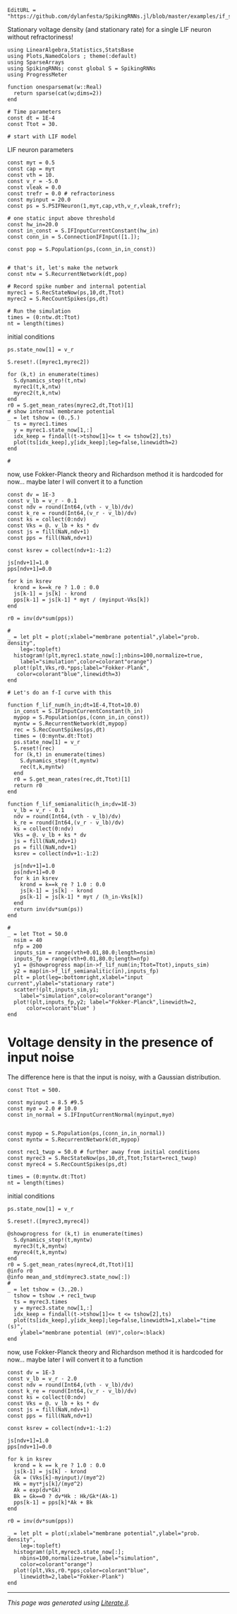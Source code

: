 ```@meta
EditURL = "https://github.com/dylanfesta/SpikingRNNs.jl/blob/master/examples/if_stationary_voltage_density.jl"
```

Stationary voltage density (and stationary rate) for a single LIF neuron
without refractoriness!

````@example if_stationary_voltage_density
using LinearAlgebra,Statistics,StatsBase
using Plots,NamedColors ; theme(:default)
using SparseArrays
using SpikingRNNs; const global S = SpikingRNNs
using ProgressMeter

function onesparsemat(w::Real)
  return sparse(cat(w;dims=2))
end

# Time parameters
const dt = 1E-4
const Ttot = 30.

# start with LIF model
````

LIF neuron parameters

````@example if_stationary_voltage_density
const myτ = 0.5
const cap = myτ
const vth = 10.
const v_r = -5.0
const vleak = 0.0
const τrefr = 0.0 # refractoriness
const myinput = 20.0
const ps = S.PSIFNeuron(1,myτ,cap,vth,v_r,vleak,τrefr);

# one static input above threshold
const hw_in=20.0
const in_const = S.IFInputCurrentConstant(hw_in)
const conn_in = S.ConnectionIFInput([1.]);

const pop = S.Population(ps,(conn_in,in_const))


# that's it, let's make the network
const ntw = S.RecurrentNetwork(dt,pop)

# Record spike number and internal potential
myrec1 = S.RecStateNow(ps,10,dt,Ttot)
myrec2 = S.RecCountSpikes(ps,dt)

# Run the simulation
times = (0:ntw.dt:Ttot)
nt = length(times)
````

initial conditions

````@example if_stationary_voltage_density
ps.state_now[1] = v_r

S.reset!.([myrec1,myrec2])

for (k,t) in enumerate(times)
  S.dynamics_step!(t,ntw)
  myrec1(t,k,ntw)
  myrec2(t,k,ntw)
end
r0 = S.get_mean_rates(myrec2,dt,Ttot)[1]
# show internal membrane potential
_ = let tshow = (0.,5.)
  ts = myrec1.times
  y = myrec1.state_now[1,:]
  idx_keep = findall(t->tshow[1]<= t <= tshow[2],ts)
  plot(ts[idx_keep],y[idx_keep];leg=false,linewidth=2)
end

#
````

now, use Fokker-Planck theory and Richardson method
it is hardcoded for now... maybe later I will convert it to
a function

````@example if_stationary_voltage_density
const dv = 1E-3
const v_lb = v_r - 0.1
const ndv = round(Int64,(vth - v_lb)/dv)
const k_re = round(Int64,(v_r - v_lb)/dv)
const ks = collect(0:ndv)
const Vks = @. v_lb + ks * dv
const js = fill(NaN,ndv+1)
const pps = fill(NaN,ndv+1)

const ksrev = collect(ndv+1:-1:2)

js[ndv+1]=1.0
pps[ndv+1]=0.0

for k in ksrev
  krond = k==k_re ? 1.0 : 0.0
  js[k-1] = js[k] - krond
  pps[k-1] = js[k-1] * myτ / (myinput-Vks[k])
end

r0 = inv(dv*sum(pps))

#
_ = let plt = plot(;xlabel="membrane potential",ylabel="prob. density",
    leg=:topleft)
  histogram!(plt,myrec1.state_now[:];nbins=100,normalize=true,
    label="simulation",color=colorant"orange")
  plot!(plt,Vks,r0.*pps;label="Fokker-Plank",
   color=colorant"blue",linewidth=3)
end

# Let's do an f-I curve with this

function f_lif_num(h_in;dt=1E-4,Ttot=10.0)
  in_const = S.IFInputCurrentConstant(h_in)
  mypop = S.Population(ps,(conn_in,in_const))
  myntw = S.RecurrentNetwork(dt,mypop)
  rec = S.RecCountSpikes(ps,dt)
  times = (0:myntw.dt:Ttot)
  ps.state_now[1] = v_r
  S.reset!(rec)
  for (k,t) in enumerate(times)
    S.dynamics_step!(t,myntw)
    rec(t,k,myntw)
  end
  r0 = S.get_mean_rates(rec,dt,Ttot)[1]
  return r0
end

function f_lif_semianalitic(h_in;dv=1E-3)
  v_lb = v_r - 0.1
  ndv = round(Int64,(vth - v_lb)/dv)
  k_re = round(Int64,(v_r - v_lb)/dv)
  ks = collect(0:ndv)
  Vks = @. v_lb + ks * dv
  js = fill(NaN,ndv+1)
  ps = fill(NaN,ndv+1)
  ksrev = collect(ndv+1:-1:2)

  js[ndv+1]=1.0
  ps[ndv+1]=0.0
  for k in ksrev
    krond = k==k_re ? 1.0 : 0.0
    js[k-1] = js[k] - krond
    ps[k-1] = js[k-1] * myτ / (h_in-Vks[k])
  end
  return inv(dv*sum(ps))
end

#
_ = let Ttot = 50.0
  nsim = 40
  nfp = 200
  inputs_sim = range(vth+0.01,80.0;length=nsim)
  inputs_fp = range(vth+0.01,80.0;length=nfp)
  y1 = @showprogress map(in->f_lif_num(in;Ttot=Ttot),inputs_sim)
  y2 = map(in->f_lif_semianalitic(in),inputs_fp)
  plt = plot(leg=:bottomright,xlabel="input current",ylabel="stationary rate")
  scatter!(plt,inputs_sim,y1;
    label="simulation",color=colorant"orange")
  plot!(plt,inputs_fp,y2; label="Fokker-Planck",linewidth=2,
      color=colorant"blue" )
end
````

# Voltage density in the presence of input noise

The difference here is that the input is noisy, with a Gaussian distribution.

````@example if_stationary_voltage_density
const Ttot = 500.

const myinput = 8.5 #9.5
const myσ = 2.0 # 10.0
const in_normal = S.IFInputCurrentNormal(myinput,myσ)


const mypop = S.Population(ps,(conn_in,in_normal))
const myntw = S.RecurrentNetwork(dt,mypop)

const rec1_twup = 50.0 # further away from initial conditions
const myrec3 = S.RecStateNow(ps,10,dt,Ttot;Tstart=rec1_twup)
const myrec4 = S.RecCountSpikes(ps,dt)

times = (0:myntw.dt:Ttot)
nt = length(times)
````

initial conditions

````@example if_stationary_voltage_density
ps.state_now[1] = v_r

S.reset!.([myrec3,myrec4])

@showprogress for (k,t) in enumerate(times)
  S.dynamics_step!(t,myntw)
  myrec3(t,k,myntw)
  myrec4(t,k,myntw)
end
r0 = S.get_mean_rates(myrec4,dt,Ttot)[1]
@info r0
@info mean_and_std(myrec3.state_now[:])
#
_ = let tshow = (3.,20.)
  tshow = tshow .+ rec1_twup
  ts = myrec3.times
  y = myrec3.state_now[1,:]
  idx_keep = findall(t->tshow[1]<= t <= tshow[2],ts)
  plot(ts[idx_keep],y[idx_keep];leg=false,linewidth=1,xlabel="time (s)",
    ylabel="membrane potential (mV)",color=:black)
end
````

now, use Fokker-Planck theory and Richardson method
it is hardcoded for now... maybe later I will convert it to
a function

````@example if_stationary_voltage_density
const dv = 1E-3
const v_lb = v_r - 2.0
const ndv = round(Int64,(vth - v_lb)/dv)
const k_re = round(Int64,(v_r - v_lb)/dv)
const ks = collect(0:ndv)
const Vks = @. v_lb + ks * dv
const js = fill(NaN,ndv+1)
const pps = fill(NaN,ndv+1)

const ksrev = collect(ndv+1:-1:2)

js[ndv+1]=1.0
pps[ndv+1]=0.0

for k in ksrev
  krond = k == k_re ? 1.0 : 0.0
  js[k-1] = js[k] - krond
  Gk = (Vks[k]-myinput)/(myσ^2)
  Hk = myτ*js[k]/(myσ^2)
  Ak = exp(dv*Gk)
  Bk = Gk==0 ? dv*Hk : Hk/Gk*(Ak-1)
  pps[k-1] = pps[k]*Ak + Bk
end

r0 = inv(dv*sum(pps))

_ = let plt = plot(;xlabel="membrane potential",ylabel="prob. density",
    leg=:topleft)
  histogram!(plt,myrec3.state_now[:];
    nbins=100,normalize=true,label="simulation",
    color=colorant"orange")
  plot!(plt,Vks,r0.*pps;color=colorant"blue",
    linewidth=2,label="Fokker-Plank")
end
````

---

*This page was generated using [Literate.jl](https://github.com/fredrikekre/Literate.jl).*

